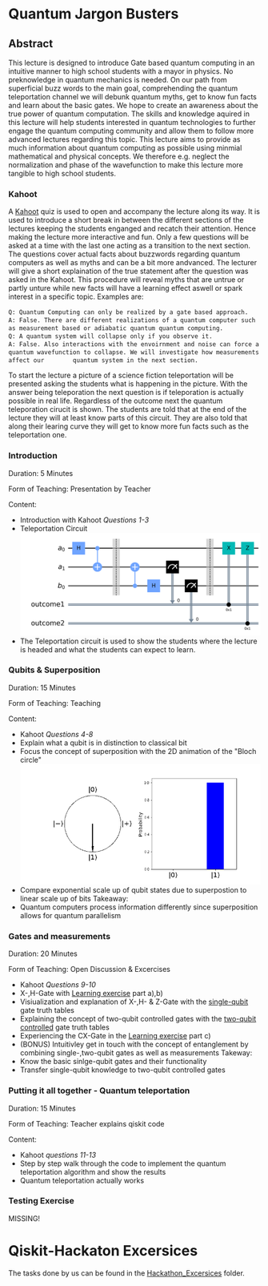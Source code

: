 
# Quantum Jargon Busters

## Abstract

This lecture is designed to introduce Gate based quantum computing in an intuitive manner to high school students with a mayor in physics. No preknowledge in quantum mechanics is needed.
On our path from superficial buzz words to the main goal, comprehending the quantum teleportation channel we will debunk quantum myths, get to know fun facts and learn about the basic gates.
We hope to create an awareness about the true power of quantum computation.
The skills and knowledge aquired in this lecture will help students interested in quantum technologies to further engage the quantum computing community and allow them to follow more advanced lectures regarding this topic.
This lecture aims to provide as much information about quantum computing as possible using minmial mathematical and physical concepts. We therefore e.g. neglect the normalization and phase of the wavefunction to make this lecture more
tangible to high school students.


### Kahoot
A [Kahoot](https://create.kahoot.it/details/3c621705-3a35-43ba-8eb9-cf678dfda3b7) quiz is used to open and accompany the lecture along its way. It is used to introduce a short break in between the different sections of the lectures keeping the students enganged and recatch their attention. 
Hence making the lecture more interactive and fun. Only a few questions will be asked at a time with the last one acting as a transition to the next section. The questions cover actual facts about buzzwords regarding quantum computers as well as myths and can be a bit more andvanced. The lecturer will give a short explaination of the true statement after the question was asked in the Kahoot.
This procedure will reveal myths that are untrue or partly unture while new facts will have a learning effect aswell or spark interest in a specific topic. 
Examples are: 
	
	Q: Quantum Computing can only be realized by a gate based approach. 
	A: False. There are different realizations of a quantum computer such as measurement based or adiabatic quantum quantum computing.
	Q: A quantum system will collapse only if you observe it.
	A: False. Also interactions with the envoirnment and noise can force a quantum wavefunction to collapse. We will investigate how measurements affect our 	    quantum system in the next section. 


To start the lecture a picture of a science fiction teleportation will be presented asking the students what is happening in the picture. With the answer being teleporation the next question is if teleporation is actually possible in real life. 
Regardless of the outcome next the quantum teleporation cirucit is shown. The students are told that at the end of the lecture they will at least know parts of this circuit. They are also told that along their learing curve they will get to know more fun facts such as the teleportation one.


### Introduction

Duration: 5 Minutes

Form of Teaching: Presentation by Teacher

Content:

- Introduction with Kahoot *Questions 1-3*
- Teleportation Circuit![TELEPORTATION CIRCUIT](https://github.com/steppony/Qiskit-Hackaton/blob/main/Visualizations/teleportation_circuit.png)
- The Teleportation circuit is used to show the students where the lecture is headed and what the students can expect to learn.
### Qubits & Superposition 

Duration: 15 Minutes

Form of Teaching: Teaching 

Content:
- Kahoot *Questions 4-8* 
- Explain what a qubit is in distinction to classical bit
- Focus the concept of superposition with the 2D animation of the "Bloch circle" !["Bloch circle"](https://github.com/steppony/Qiskit-Hackaton/blob/main/Visualizations/qubit_animation.gif)
- Compare exponential scale up of qubit states due to superpostion to linear scale up of bits
Takeaway:
- Quantum computers process information differently since superposition allows for quantum parallelism 

### Gates and measurements 

Duration: 20 Minutes

Form of Teaching: Open Discussion & Excercises

- Kahoot *Questions 9-10*
- X-,H-Gate with [Learning exercise](https://github.com/steppony/Qiskit-Hackaton/blob/main/Exercises/learning_exercises.ipynb) part a),b)
- Visiualization and explanation of X-,H- & Z-Gate with the [single-qubit](https://github.com/steppony/Qiskit-Hackaton//main/Visualizations/single_qubit_gates.png) gate truth tables 
- Explaining the concept of two-qubit controlled gates with the [two-qubit controlled](https://github.com/steppony/Qiskit-Hackaton/blob/main/Visualizations/multiple_qubit_gates.png) gate truth tables
- Experiencing the CX-Gate in the [Learning exercise](https://github.com/steppony/Qiskit-Hackaton/blob/main/Exercises/learning_exercises.ipynb) part c)
- (BONUS) Intuitivley get in touch with the concept of entanglement by combining single-,two-qubit gates as well as measurements
Takeway: 
- Know the basic sinlge-qubit gates and their functionality
- Transfer single-qubit knowledge to two-qubit controlled gates


### Putting it all together - Quantum teleportation


Duration: 15 Minutes

Form of Teaching: Teacher explains qiskit code


Content: 
- Kahoot *questions 11-13*
- Step by step walk through the code to implement the quantum teleportation algorithm and show the results 
- Quantum teleportation actually works



### Testing Exercise

MISSING!


# Qiskit-Hackaton Excersices
The tasks done by us can be found in the [Hackathon_Excersices](https://github.com/steppony/Qiskit-Hackaton/tree/main/hackathon_exercises) folder.



